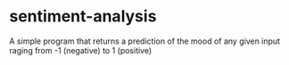 # sentiment-analysis

A simple program that returns a prediction of the mood of any given input raging from -1 (negative) to 1 (positive)
